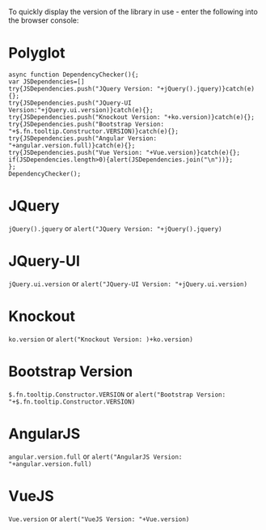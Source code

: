 To quickly display the version of the library in use - enter the following into the browser console:

# Polyglot

```
async function DependencyChecker(){;
var JSDependencies=[]
try{JSDependencies.push("JQuery Version: "+jQuery().jquery)}catch(e){};
try{JSDependencies.push("JQuery-UI Version:"+jQuery.ui.version)}catch(e){};
try{JSDependencies.push("Knockout Version: "+ko.version)}catch(e){};
try{JSDependencies.push("Bootstrap Version: "+$.fn.tooltip.Constructor.VERSION)}catch(e){};
try{JSDependencies.push("Angular Version: "+angular.version.full)}catch(e){};
try{JSDependencies.push("Vue Version: "+Vue.version)}catch(e){};
if(JSDependencies.length>0){alert(JSDependencies.join("\n"))};
};
DependencyChecker();
```

# JQuery


```jQuery().jquery``` or ```alert("JQuery Version: "+jQuery().jquery)```


# JQuery-UI


```jQuery.ui.version``` or ```alert("JQuery-UI Version: "+jQuery.ui.version)```


# Knockout
 

```ko.version``` or ```alert("Knockout Version: )+ko.version)```


# Bootstrap Version


```$.fn.tooltip.Constructor.VERSION``` or ```alert("Bootstrap Version: "+$.fn.tooltip.Constructor.VERSION)```


# AngularJS


```angular.version.full``` or ```alert("AngularJS Version: "+angular.version.full)```


# VueJS


```Vue.version``` or ```alert("VueJS Version: "+Vue.version)```
